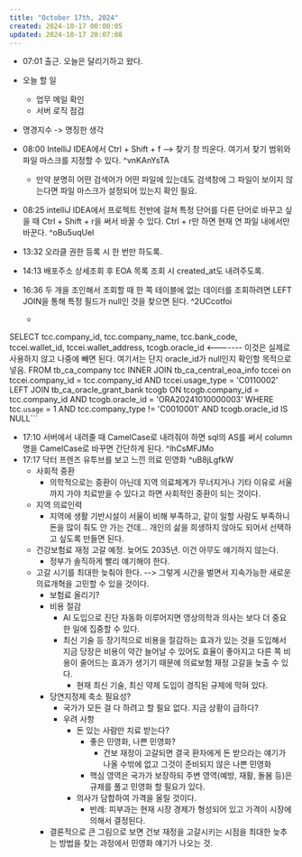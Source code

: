 ```yaml
---
title: "October 17th, 2024"
created: 2024-10-17 00:00:05
updated: 2024-10-17 20:07:08
---
```

  * 07:01 출근. 오늘은 달리기하고 왔다.
  * 오늘 할 일
    * 업무 메일 확인
    * 서버 로직 점검

  * 명경지수 -> 명징한 생각
  * 08:00 IntelliJ IDEA에서 Ctrl + Shift + f --> 찾기 창 띄운다. 여기서 찾기 범위와 파일 마스크를 지정할 수 있다.  ^vnKAnYsTA
    * 만약 분명히 어떤 검색어가 어떤 파일에 있는데도 검색창에 그 파일이 보이지 않는다면 파일 마스크가 설정되어 있는지 확인 필요.
  * 08:25 intelliJ IDEA에서 프로젝트 전반에 걸쳐 특정 단어를 다른 단어로 바꾸고 싶을 때 Ctrl + Shift + r을 써서 바꿀 수 있다. Ctrl + r만 하면 현재 연 파일 내에서만 바꾼다. ^oBu5uqUel
  * 13:32 오라클 권한 등록 시 한 번만 하도록.
  * 14:13 배포주소 상세조회 후 EOA 목록 조회 시 created_at도 내려주도록.
  * 16:36 두 개을 조인해서 조회할 때 한 쪽 테이블에 없는 데이터를 조회하려면 LEFT JOIN을 통해 특정 필드가 null인 것을 찾으면 된다. ^2UCcotfoi
    * ```sql
 SELECT tcc.company_id,
            tcc.company_name,
            tcc.bank_code,
            tccei.wallet_id,
            tccei.wallet_address,
            tcogb.oracle_id <------- 이것은 실제로 사용하지 않고 나중에 빼면 된다. 여기서는 단지 oracle_id가 null인지 확인할 목적으로 넣음.
        FROM tb_ca_company tcc
        INNER JOIN tb_ca_central_eoa_info tccei on tccei.company_id = tcc.company_id AND tccei.usage_type = 'C0110002'
        LEFT JOIN tb_ca_oracle_grant_bank tcogb ON tcogb.company_id = tcc.company_id AND tcogb.oracle_id = 'ORA20241010000003'
        WHERE tcc.`usage` = 1
        AND tcc.company_type != 'C0010001'
        AND tcogb.oracle_id IS NULL```
  * 17:10 서버에서 내려줄 때 CamelCase로 내려줘야 하면 sql의 AS를 써서 column명을 CamelCase로 바꾸면 간단하게 된다.  ^lhCsMFJMo
  * 17:17 닥터 프렌즈 유투브를 보고 느낀 의료 민영화 ^uB8jLgfkW
    * 사회적 중환
      * 의학적으로는 중환이 아닌데 지역 의료체계가 무너지거나 기타 이유로 서울까지 가야 치료받을 수 있다고 하면 사회적인 중환이 되는 것이다.
    * 지역 의료인력
      * 지역에 생활 기반시설이 서울이 비해 부족하고, 같이 일할 사람도 부족하니 돈을 많이 줘도 안 가는 건데... 개인의 삶을 희생하지 않아도 되어서 선택하고 싶도록 만들면 된다.
    * 건강보험료 재정 고갈 예정. 늦어도 2035년. 이건 아무도 얘기하지 않는다.
      * 정부가 솔직하게 빨리 얘기해야 한다.
    * 고갈 시기를 최대한 늦춰야 한다. --> 그렇게 시간을 벌면서 지속가능한 새로운 의료개혁을 고민할 수 있을 것이다.
      * 보험료 올리기?
      * 비용 절감
        * AI 도입으로 진단 자동화 이루어지면 영상의학과 의사는 보다 더 중요한 일에 집중할 수 있다.
        * 최신 기술 등 장기적으로 비용을 절감하는 효과가 있는 것을 도입해서 지금 당장은 비용이 약간 늘어날 수 있어도 효율이 좋아지고 다른 쪽 비용이 줄어드는 효과가 생기기 때문에 의료보험 재정 고갈을 늦출 수 있다.
          * 현재 최신 기술, 최신 약제 도입이 경직된 규제에 막혀 있다.
      * 당연지정제 축소 필요성?
        * 국가가 모든 걸 다 하려고 할 필요 없다. 지금 상황이 급하다?
        * 우려 사항
          * 돈 있는 사람만 치료 받는다?
            * 좋은 민영화, 나쁜 민영화?
              * 건보 재정이 고갈되면 결국 환자에게 돈 받으라는 얘기가 나올 수밖에 없고 그것이 준비되지 않은 나쁜 민영화
            * 핵심 영역은 국가가 보장하되 주변 영역(예방, 재활, 돌봄 등)은 규제를 풀고 민영화 할 필요가 있다.
          * 의사가 담합하여 가격을 올릴 것이다.
            * 반례: 피부과는 현재 시장 경제가 형성되어 있고 가격이 시장에 의해서 결정된다.
      * 결론적으로 큰 그림으로 보면 건보 재정을 고갈시키는 시점을 최대한 늦추는 방법을 찾는 과정에서 민영화 얘기가 나오는 것.